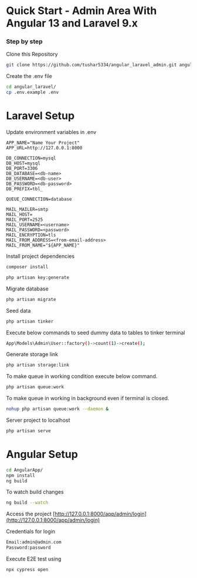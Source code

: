 # Quick Start - Admin Area With Angular 13 and Laravel 9.x

### Step by step

Clone this Repository

```sh
git clone https://github.com/tushar5334/angular_laravel_admin.git angular_laravel
```

Create the .env file

```sh
cd angular_laravel/
cp .env.example .env
```

# Laravel Setup

Update environment variables in .env

```dosini
APP_NAME="Name Your Project"
APP_URL=http://127.0.0.1:8000

DB_CONNECTION=mysql
DB_HOST=mysql
DB_PORT=3306
DB_DATABASE=<db-name>
DB_USERNAME=<db-user>
DB_PASSWORD=<db-password>
DB_PREFIX=tbl_

QUEUE_CONNECTION=database

MAIL_MAILER=smtp
MAIL_HOST=
MAIL_PORT=2525
MAIL_USERNAME=<username>
MAIL_PASSWORD=<password>
MAIL_ENCRYPTION=tls
MAIL_FROM_ADDRESS=<from-email-address>
MAIL_FROM_NAME="${APP_NAME}"
```

Install project dependencies

```sh
composer install
```

```sh
php artisan key:generate
```

Migrate database

```sh
php artisan migrate
```

Seed data

```sh
php artisan tinker
```

Execute below commands to seed dummy data to tables to tinker terminal

```sh
App\Models\Admin\User::factory()->count(1)->create();
```

Generate storage link

```sh
php artisan storage:link
```

To make queue in working condition execute below command.

```sh
php artisan queue:work
```

To make queue in working in background even if terminal is closed.

```sh
nohup php artisan queue:work --daemon &
```

Server project to localhost

```sh
php artisan serve
```

# Angular Setup

```sh
cd AngularApp/
npm install
ng build
```

To watch build changes

```sh
ng build --watch
```

Access the project
[http://127.0.0.1:8000/app/admin/login](http://127.0.0.1:8000/app/admin/login)

Credentials for login

```sh
Email:admin@admin.com
Password:password
```

Execute E2E test using

```sh
npx cypress open
```
